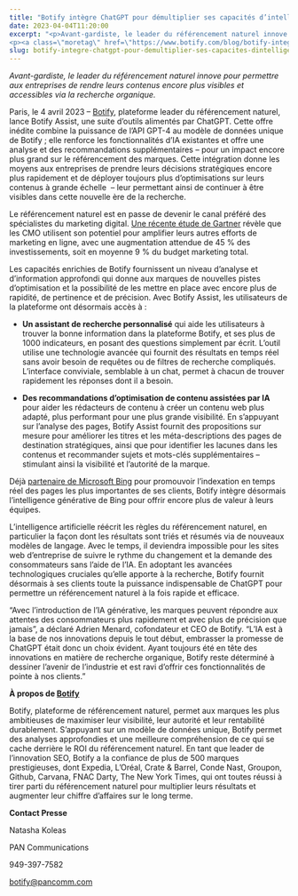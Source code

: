 ```yaml
---
title: "Botify intègre ChatGPT pour démultiplier ses capacités d’intelligence artificielle"
date: 2023-04-04T11:20:00
excerpt: "<p>Avant-gardiste, le leader du référencement naturel innove pour permettre aux entreprises de rendre leurs contenus encore plus visibles et accessibles via la recherche organique. Paris, le 4 avril 2023 &#8211; Botify, plateforme leader du référencement naturel, lance Botify Assist, une suite d&#8217;outils alimentés par ChatGPT. Cette offre inédite combine la puissance de l&#8217;API GPT-4 au&hellip; </p>
<p><a class=\"moretag\" href=\"https://www.botify.com/blog/botify-integre-chatgpt-pour-demultiplier-ses-capacites-dintelligence-artificielle\">Read the full article</a></p>"
slug: botify-integre-chatgpt-pour-demultiplier-ses-capacites-dintelligence-artificielle
---
```



<p><em>Avant-gardiste, le leader du référencement naturel innove pour permettre aux entreprises de rendre leurs contenus encore plus visibles et accessibles via la recherche organique.</em></p>



<p>Paris, le 4 avril 2023 &#8211; <a href="https://www.botify.com">Botify</a>, plateforme leader du référencement naturel, lance Botify Assist, une suite d&#8217;outils alimentés par ChatGPT. Cette offre inédite combine la puissance de l&#8217;API GPT-4 au modèle de données unique de Botify ; elle renforce les fonctionnalités d&#8217;IA existantes et offre une analyse et des recommandations supplémentaires &#8211; pour un impact encore plus grand sur le référencement des marques. Cette intégration donne les moyens aux entreprises de prendre leurs décisions stratégiques encore plus rapidement et de déployer toujours plus d’optimisations sur leurs contenus à grande échelle&nbsp; &#8211; leur permettant ainsi de continuer à être visibles dans cette nouvelle ère de la recherche.</p>



<p>Le référencement naturel est en passe de devenir le canal préféré des spécialistes du marketing digital. <a href="https://www.gartner.com/en/newsroom/press-releases/gartner-survey-reveals-marketing-budgets-have-increased-to-9-5--">Une récente étude de Gartner</a> révèle que les CMO utilisent son potentiel pour amplifier leurs autres efforts de marketing en ligne, avec une augmentation attendue de 45 % des investissements, soit en moyenne 9 % du budget marketing total.</p>



<p>Les capacités enrichies de Botify fournissent un niveau d&#8217;analyse et d&#8217;information approfondi qui donne aux marques de nouvelles pistes d&#8217;optimisation et la possibilité de les mettre en place avec encore plus de rapidité, de pertinence et de précision. Avec Botify Assist, les utilisateurs de la plateforme ont désormais accès à :</p>



<ul>
<li><strong>Un assistant de recherche personnalisé</strong> qui aide les utilisateurs à trouver la bonne information dans la plateforme Botify, et ses plus de 1000 indicateurs, en posant des questions simplement par écrit. L’outil utilise une technologie avancée qui fournit des résultats en temps réel sans avoir besoin de requêtes ou de filtres de recherche compliqués. L&#8217;interface conviviale, semblable à un chat, permet à chacun de trouver rapidement les réponses dont il a besoin.</li>
</ul>



<ul>
<li><strong>Des recommandations d&#8217;optimisation de contenu assistées par IA</strong> pour aider les rédacteurs de contenu à créer un contenu web plus adapté, plus performant pour une plus grande visibilité. En s’appuyant sur l’analyse des pages, Botify Assist fournit des propositions sur mesure pour améliorer les titres et les méta-descriptions des pages de destination stratégiques, ainsi que pour identifier les lacunes dans les contenus et recommander sujets et mots-clés supplémentaires &#8211; stimulant ainsi la visibilité et l&#8217;autorité de la marque.</li>
</ul>



<p>Déjà <a href="https://www.botify.com/blog/botify-partners-with-bing-promote-indexing-of-your-sites-critical-pages-in-real-time">partenaire de Microsoft Bing</a> pour promouvoir l&#8217;indexation en temps réel des pages les plus importantes de ses clients, Botify intègre désormais l&#8217;intelligence générative de Bing pour offrir encore plus de valeur à leurs équipes.</p>



<p>L&#8217;intelligence artificielle réécrit les règles du référencement naturel, en particulier la façon dont les résultats sont triés et résumés via de nouveaux modèles de langage. Avec le temps, il deviendra impossible pour les sites web d&#8217;entreprise de suivre le rythme du changement et la demande des consommateurs sans l&#8217;aide de l&#8217;IA. En adoptant les avancées technologiques cruciales qu’elle apporte à la recherche, Botify fournit désormais à ses clients toute la puissance indispensable de ChatGPT pour permettre un référencement naturel à la fois rapide et efficace.</p>



<p>&#8220;Avec l&#8217;introduction de l&#8217;IA générative, les marques peuvent répondre aux attentes des consommateurs plus rapidement et avec plus de précision que jamais&#8221;, a déclaré Adrien Menard, cofondateur et CEO de Botify. &#8220;L&#8217;IA est à la base de nos innovations depuis le tout début, embrasser la promesse de ChatGPT était donc un choix évident. Ayant toujours été en tête des innovations en matière de recherche organique, Botify reste déterminé à dessiner l&#8217;avenir de l&#8217;industrie et est ravi d&#8217;offrir ces fonctionnalités de pointe à nos clients.&#8221;</p>



<p><strong>À propos de </strong><a href="https://www.botify.com"><strong>Botify</strong></a></p>



<p>Botify, plateforme de référencement naturel, permet aux marques les plus ambitieuses de maximiser leur visibilité, leur autorité et leur rentabilité durablement. S&#8217;appuyant sur un modèle de données unique, Botify permet des analyses approfondies et une meilleure compréhension de ce qui se cache derrière le ROI du référencement naturel. En tant que leader de l&#8217;innovation SEO, Botify a la confiance de plus de 500 marques prestigieuses, dont Expedia, L&#8217;Oréal, Crate &amp; Barrel, Conde Nast, Groupon, Github, Carvana, FNAC Darty, The New York Times, qui ont toutes réussi à tirer parti du référencement naturel pour multiplier leurs résultats et augmenter leur chiffre d&#8217;affaires sur le long terme.</p>



<p><strong>Contact Presse</strong></p>



<p>Natasha Koleas&nbsp;</p>



<p>PAN Communications&nbsp;</p>



<p>949-397-7582&nbsp;</p>



<p><a href="mailto:botify@pancomm.com">botify@pancomm.com</a></p>
